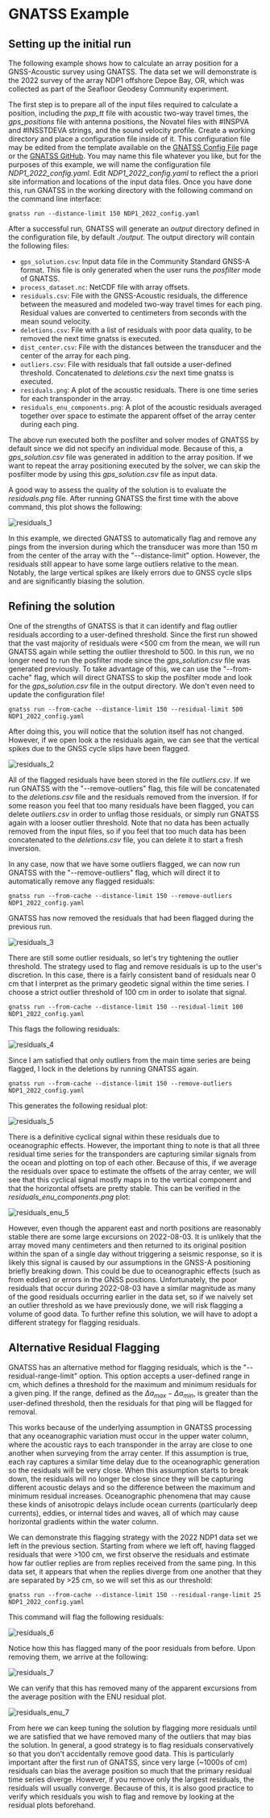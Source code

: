 # GNATSS Example

## Setting up the initial run

The following example shows how to calculate an array position for a
GNSS-Acoustic survey using GNATSS. The data set we will demonstrate is the 2022
survey of the array NDP1 offshore Depoe Bay, OR, which was collected as part of
the Seafloor Geodesy Community experiment.

The first step is to prepare all of the input files required to calculate a
position, including the _pxp_tt_ file with acoustic two-way travel times, the
_gps_positions_ file with antenna positions, the Novatel files with #INSPVA and
#INSSTDEVA strings, and the sound velocity profile. Create a working directory
and place a configuration file inside of it. This configuration file may be
edited from the template available on the [GNATSS Config File](./config_yaml.md)
page or the [GNATSS GitHub](https://github.com/seafloor-geodesy/gnatss). You may
name this file whatever you like, but for the purposes of this example, we will
name the configuration file _NDP1_2022_config.yaml_. Edit
_NDP1_2022_config.yaml_ to reflect the a priori site information and locations
of the input data files. Once you have done this, run GNATSS in the working
directory with the following command on the command line interface:

```
gnatss run --distance-limit 150 NDP1_2022_config.yaml
```

After a successful run, GNATSS will generate an _output_ directory defined in
the configuration file, by default _./output_. The output directory will contain
the following files:

- `gps_solution.csv`: Input data file in the Community Standard GNSS-A format.
  This file is only generated when the user runs the _posfilter_ mode of GNATSS.
- `process_dataset.nc`: NetCDF file with array offsets.
- `residuals.csv`: File with the GNSS-Acoustic residuals, the difference between
  the measured and modeled two-way travel times for each ping. Residual values
  are converted to centimeters from seconds with the mean sound velocity.
- `deletions.csv`: File with a list of residuals with poor data quality, to be
  removed the next time gnatss is executed.
- `dist_center.csv`: File with the distances between the transducer and the
  center of the array for each ping.
- `outliers.csv`: File with residuals that fall outside a user-defined
  threshold. Concatenated to _deletions.csv_ the next time gnatss is executed.
- `residuals.png`: A plot of the acoustic residuals. There is one time series
  for each transponder in the array.
- `residuals_enu_components.png`: A plot of the acoustic residuals averaged
  together over space to estimate the apparent offset of the array center during
  each ping.

The above run executed both the posfilter and solver modes of GNATSS by default
since we did not specify an individual mode. Because of this, a
_gps_solution.csv_ file was generated in addition to the array position. If we
want to repeat the array positioning executed by the solver, we can skip the
posfilter mode by using this _gps_solution.csv_ file as input data.

A good way to assess the quality of the solution is to evaluate the
_residuals.png_ file. After running GNATSS the first time with the above
command, this plot shows the following:

![residuals_1](./residuals_1.png)

In this example, we directed GNATSS to automatically flag and remove any pings
from the inversion during which the transducer was more than 150 m from the
center of the array with the "--distance-limit" option. However, the residuals
still appear to have some large outliers relative to the mean. Notably, the
large vertical spikes are likely errors due to GNSS cycle slips and are
significantly biasing the solution.

## Refining the solution

One of the strengths of GNATSS is that it can identify and flag outlier
residuals according to a user-defined threshold. Since the first run showed that
the vast majority of residuals were <500 cm from the mean, we will run GNATSS
again while setting the outlier threshold to 500. In this run, we no longer need
to run the posfilter mode since the _gps_solution.csv_ file was generated
previously. To take advantage of this, we can use the "--from-cache" flag, which
will direct GNATSS to skip the posfilter mode and look for the
_gps_solution.csv_ file in the output directory. We don't even need to update
the configuration file!

```
gnatss run --from-cache --distance-limit 150 --residual-limit 500 NDP1_2022_config.yaml
```

After doing this, you will notice that the solution itself has not changed.
However, if we open look a the residuals again, we can see that the vertical
spikes due to the GNSS cycle slips have been flagged.

![residuals_2](./residuals_2.png)

All of the flagged residuals have been stored in the file _outliers.csv_. If we
run GNATSS with the "--remove-outliers" flag, this file will be concatenated to
the _deletions.csv_ file and the residuals removed from the inversion. If for
some reason you feel that too many residuals have been flagged, you can delete
_outliers.csv_ in order to unflag those residuals, or simply run GNATSS again
with a looser outlier threshold. Note that no data has been actually removed
from the input files, so if you feel that too much data has been concatenated to
the _deletions.csv_ file, you can delete it to start a fresh inversion.

In any case, now that we have some outliers flagged, we can now run GNATSS with
the "--remove-outliers" flag, which will direct it to automatically remove any
flagged residuals:

```
gnatss run --from-cache --distance-limit 150 --remove-outliers NDP1_2022_config.yaml
```

GNATSS has now removed the residuals that had been flagged during the previous
run.

![residuals_3](./residuals_3.png)

There are still some outlier residuals, so let's try tightening the outlier
threshold. The strategy used to flag and remove residuals is up to the user's
discretion. In this case, there is a fairly consistent band of residuals near 0
cm that I interpret as the primary geodetic signal within the time series. I
choose a strict outlier threshold of 100 cm in order to isolate that signal.

```
gnatss run --from-cache --distance-limit 150 --residual-limit 100 NDP1_2022_config.yaml
```

This flags the following residuals:

![residuals_4](./residuals_4.png)

Since I am satisfied that only outliers from the main time series are being
flagged, I lock in the deletions by running GNATSS again.

```
gnatss run --from-cache --distance-limit 150 --remove-outliers NDP1_2022_config.yaml
```

This generates the following residual plot:

![residuals_5](./residuals_5.png)

There is a definitive cyclical signal within these residuals due to
oceanographic effects. However, the important thing to note is that all three
residual time series for the transponders are capturing similar signals from the
ocean and plotting on top of each other. Because of this, if we average the
residuals over space to estimate the offsets of the array center, we will see
that this cyclical signal mostly maps in to the vertical component and that the
horizontal offsets are pretty stable. This can be verified in the
_residuals_enu_components.png_ plot:

![residuals_enu_5](./residuals_enu_5.png)

However, even though the apparent east and north positions are reasonably stable
there are some large excursions on 2022-08-03. It is unlikely that the array
moved many centimeters and then returned to its original position within the
span of a single day without triggering a seismic response, so it is likely this
signal is caused by our assumptions in the GNSS-A positioning briefly breaking
down. This could be due to oceanographic effects (such as from eddies) or errors
in the GNSS positions. Unfortunately, the poor residuals that occur during
2022-08-03 have a similar magnitude as many of the good residuals occurring
earlier in the data set, so if we naively set an outlier threshold as we have
previously done, we will risk flagging a volume of good data. To further refine
this solution, we will have to adopt a different strategy for flagging
residuals.

## Alternative Residual Flagging

GNATSS has an alternative method for flagging residuals, which is the
"--residual-range-limit" option. This option accepts a user-defined range in cm,
which defines a threshold for the maximum and minimum residuals for a given
ping. If the range, defined as the $\Delta a_{max}-\Delta a_{min}$, is greater
than the user-defined threshold, then the residuals for that ping will be
flagged for removal.

This works because of the underlying assumption in GNATSS processing that any
oceanographic variation must occur in the upper water column, where the acoustic
rays to each transponder in the array are close to one another when surveying
from the array center. If this assumption is true, each ray captures a similar
time delay due to the oceanographic generation so the residuals will be very
close. When this assumption starts to break down, the residuals will no longer
be close since they will be capturing different acoustic delays and so the
difference between the maximum and minimum residual increases. Oceanographic
phenomena that may cause these kinds of anisotropic delays include ocean
currents (particularly deep currents), eddies, or internal tides and waves, all
of which may cause horizontal gradients within the water column.

We can demonstrate this flagging strategy with the 2022 NDP1 data set we left in
the previous section. Starting from where we left off, having flagged residuals
that were >100 cm, we first observe the residuals and estimate how far outlier
replies are from replies received from the same ping. In this data set, it
appears that when the replies diverge from one another that they are separated
by >25 cm, so we will set this as our threshold:

```
gnatss run --from-cache --distance-limit 150 --residual-range-limit 25 NDP1_2022_config.yaml
```

This command will flag the following residuals:

![residuals_6](./residuals_6.png)

Notice how this has flagged many of the poor residuals from before. Upon
removing them, we arrive at the following:

![residuals_7](./residuals_7.png)

We can verify that this has removed many of the apparent excursions from the
average position with the ENU residual plot.

![residuals_enu_7](./residuals_enu_7.png)

From here we can keep tuning the solution by flagging more residuals until we
are satisfied that we have removed many of the outliers that may bias the
solution. In general, a good strategy is to flag residuals conservatively so
that you don't accidentally remove good data. This is particularly important
after the first run of GNATSS, since very large (~1000s of cm) residuals can
bias the average position so much that the primary residual time series diverge.
However, if you remove only the largest residuals, the residuals will usually
converge. Because of this, it is also good practice to verify which residuals
you wish to flag and remove by looking at the residual plots beforehand.
